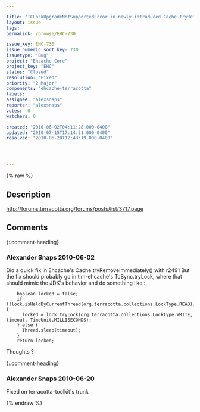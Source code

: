 ```yaml
---

title: "TCLockUpgradeNotSupportedError in newly introduced Cache.tryRemoveImmediately()"
layout: issue
tags: 
permalink: /browse/EHC-730

issue_key: EHC-730
issue_numeric_sort_key: 730
issuetype: "Bug"
project: "Ehcache Core"
project_key: "EHC"
status: "Closed"
resolution: "Fixed"
priority: "2 Major"
components: "ehcache-terracotta"
labels: 
assignee: "alexsnaps"
reporter: "alexsnaps"
votes:  0
watchers: 0

created: "2010-06-02T04:11:28.000-0400"
updated: "2010-07-15T17:14:51.000-0400"
resolved: "2010-06-20T12:43:19.000-0400"




---
```


{% raw %}

## Description

<div markdown="1" class="description">

http://forums.terracotta.org/forums/posts/list/3717.page

</div>

## Comments


{:.comment-heading}
### **Alexander Snaps** <span class="date">2010-06-02</span>

<div markdown="1" class="comment">

Did a quick fix in Ehcache's Cache.tryRemoveImmediately() with r2491
But the fix should probably go in tim-ehcache's TcSync.tryLock, where that should mimic the JDK's behavior and do something like :

        boolean locked = false;
        if (!lock.isHeldByCurrentThread(org.terracotta.collections.LockType.READ)) {
          locked = lock.tryLock(org.terracotta.collections.LockType.WRITE, timeout, TimeUnit.MILLISECONDS);
        } else {
          Thread.sleep(timeout);
        }
        return locked;

Thoughts ?

</div>


{:.comment-heading}
### **Alexander Snaps** <span class="date">2010-06-20</span>

<div markdown="1" class="comment">

Fixed on terracotta-toolkit's trunk

</div>



{% endraw %}
